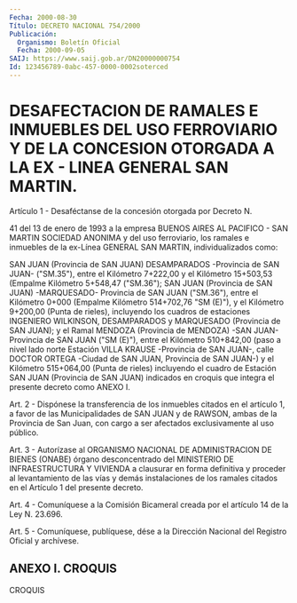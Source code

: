 ```yaml
---
Fecha: 2000-08-30
Título: DECRETO NACIONAL 754/2000
Publicación:
  Organismo: Boletín Oficial
  Fecha: 2000-09-05
SAIJ: https://www.saij.gob.ar/DN20000000754
Id: 123456789-0abc-457-0000-0002soterced
---
```

# DESAFECTACION DE RAMALES E INMUEBLES DEL USO FERROVIARIO Y DE LA CONCESION OTORGADA A LA EX - LINEA GENERAL SAN MARTIN.

<a id="1"></a>
Artículo  1 - Desaféctanse de la concesión otorgada por Decreto N.

41 del 13 de enero de 1993 a la empresa BUENOS AIRES AL PACIFICO - SAN MARTIN SOCIEDAD ANONIMA y del uso ferroviario, los ramales e inmuebles de la ex-Línea GENERAL SAN MARTIN, individualizados como:

SAN JUAN (Provincia de SAN JUAN) DESAMPARADOS -Provincia de SAN JUAN- ("SM.35"), entre el Kilómetro 7+222,00 y el Kilómetro 15+503,53 (Empalme Kilómetro 5+548,47 ("SM.36"); SAN JUAN (Provincia de SAN JUAN) -MARQUESADO- Provincia de SAN JUAN ("SM.36"), entre el Kilómetro 0+000 (Empalme Kilómetro 514+702,76 "SM (E)"), y el Kilómetro 9+200,00 (Punta de rieles), incluyendo los cuadros de estaciones INGENIERO WILKINSON, DESAMPARADOS y MARQUESADO (Provincia de SAN JUAN); y el Ramal MENDOZA (Provincia de MENDOZA) -SAN JUAN- Provincia de SAN JUAN ("SM (E)"), entre el Kilómetro 510+842,00 (paso a nivel lado norte Estación VILLA KRAUSE -Provincia de SAN JUAN-, calle DOCTOR ORTEGA -Ciudad de SAN JUAN, Provincia de SAN JUAN-) y el Kilómetro 515+064,00 (Punta de rieles) incluyendo el cuadro de Estación SAN JUAN (Provincia de SAN JUAN) indicados en croquis que integra el presente decreto como ANEXO I.

<a id="2"></a>
Art.  2  - Dispónese la transferencia de los inmuebles citados en el artículo 1, a favor de las Municipalidades de SAN JUAN y de RAWSON, ambas de la Provincia de San Juan, con cargo a ser afectados exclusivamente al uso público.

<a id="3"></a>
Art.  3  -  Autorízase al ORGANISMO NACIONAL DE ADMINISTRACION DE BIENES (ONABE) órgano desconcentrado del MINISTERIO DE INFRAESTRUCTURA Y VIVIENDA a clausurar en forma definitiva y proceder al levantamiento de las vías y demás instalaciones de los ramales citados en el Artículo 1 del presente decreto.

<a id="4"></a>
Art.  4 - Comuníquese a la Comisión Bicameral creada por el artículo 14 de la Ley N. 23.696.

<a id="5"></a>
Art.  5 - Comuníquese, publíquese, dése a la Dirección Nacional del Registro Oficial y archívese.

## ANEXO I. CROQUIS

<a id="1"></a>
CROQUIS